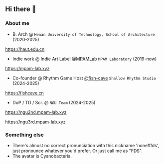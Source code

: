 ## Hi there 👋

### About me

- B. Arch @ `Henan University of Technology, School of Architecture` (2020-2025)

https://haut.edu.cn

- Indie work @ Indie Art Label [@MPAMLab](https://github.com/mpamlab) `MPAM Laboratory` (2019-now)

https://mpam-lab.xyz

- Co-founder @ Rhythm Game Host [@fish-cave](https://github.com/fish-cave) `Shallow Rhythm Studio` (2024-2025)

https://fishcave.cn

- DoP / TD / Scr. @ `NGU Team` (2024-2025)

https://ngu2nd.mpam-lab.xyz

https://ngu3rd.mpam-lab.xyz

### Something else

- There's almost no correct pronunciation with this nickname 'nonefffds', just pronounce whatever you'd prefer. Or just call me as "FDS".
- The avatar is Cyanobacteria.
